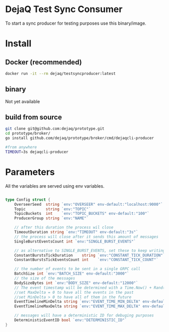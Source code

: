 # DejaQ Test Sync Consumer

To start a sync producer for testing purposes use this binary/image.

# Install

## Docker (recommended)

```bash
docker run -it --rm dejaq/testsyncproducer:latest
```

## binary
Not yet available 

## build from source

```bash
git clone git@github.com:dejaq/prototype.git
cd prototype/broker/
go install github.com/dejaq/prototype/broker/cmd/dejaqcli-producer

#from anywhere 
TIMEOUT=3s dejaqcli-producer

```

# Parameters

All the variables are served using env variables.

```go

type Config struct {
	OverseerSeed  string `env:"OVERSEER" env-default:"localhost:9000"`
	Topic         string `env:"TOPIC"`
	TopicBuckets  int    `env:"TOPIC_BUCKETS" env-default:"100"`
	ProducerGroup string `env:"NAME"`

	// after this duration the process wil close
	TimeoutDuration string `env:"TIMEOUT" env-default:"3s"`
	// the process will close after it sends this amount of messages
	SingleBurstEventsCount int `env:"SINGLE_BURST_EVENTS"`

	// as alternative to SINGLE_BURST_EVENTS, set these to keep writing messages indefinately
	ConstantBurstsTickDuration    string `env:"CONSTANT_TICK_DURATION"`
	ConstantBurstsTickEventsCount int    `env:"CONSTANT_TICK_COUNT"`

	// the number of events to be sent in a single GRPC call
	BatchSize int `env:"BATCH_SIZE" env-default:"3000"`
	// the size of the messages
	BodySizeBytes int `env:"BODY_SIZE" env-default:"12000"`
	// The event timestamp will be determined with a Time.Now() + Rand(-MinDelta,MaxDelta)
	//set MaxDelta = 0 to have all the events in the past
	//set MinDelta > 0 to have all of them in the future
	EventTimelineMinDelta string `env:"EVENT_TIME_MIN_DELTA" env-default:"3s"`
	EventTimelineMaxDelta string `env:"EVENT_TIME_MAX_DELTA" env-default:"0s"`

	// messages will have a deterministic ID for debuging purposes
	DeterministicEventID bool `env:"DETERMINISTIC_ID"`
}
```